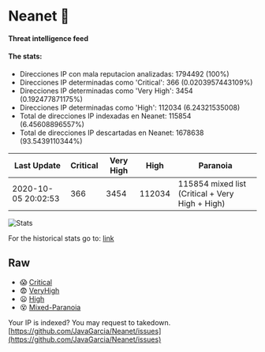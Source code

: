 # Neanet :hocho:
#### Threat intelligence feed
#### The stats:

- Direcciones IP con mala reputacion analizadas: 1794492 (100%)
- Direcciones IP determinadas como 'Critical':  366 (0.0203957443109%)
- Direcciones IP determinadas como 'Very High':  3454 (0.192477871175%)
- Direcciones IP determinadas como 'High':  112034 (6.24321535008)
- Total de direcciones IP indexadas en Neanet:  115854 (6.45608896557%)
- Total de direcciones IP descartadas en Neanet:  1678638 (93.5439110344%)

| Last Update | Critical | Very High | High | Paranoia |
| --- | --- | --- | --- | --- |
| 2020-10-05 20:02:53 | 366 | 3454 | 112034 | 115854 mixed list (Critical + Very High + High)|

![Stats](https://docs.google.com/spreadsheets/d/e/2PACX-1vSnaNMIXVabIpDJjufMlzH7poXnshF3mgd8Is1g9ytUEzVsP5my4Trn8f-xkoLLQ38xpL3HtmUexLo6/pubchart?oid=501124687&format=image)

For the historical stats go to: [link](/stats.csv)
## Raw
- :scream: [Critical](https://raw.githubusercontent.com/JavaGarcia/Neanet/master/blacklists/neanet_critical.txt)
- :fearful: [VeryHigh](https://raw.githubusercontent.com/JavaGarcia/Neanet/master/blacklists/neanet_veryHigh.txtt)
- :frowning: [High](https://raw.githubusercontent.com/JavaGarcia/Neanet/master/blacklists/neanet_high.txt)
- :dizzy_face: [Mixed-Paranoia](https://raw.githubusercontent.com/JavaGarcia/Neanet/master/blacklists/neanet_all.txt)


Your IP is indexed? You may request to takedown. [https://github.com/JavaGarcia/Neanet/issues](https://github.com/JavaGarcia/Neanet/issues)
























































































































































































































































































































































































































































































































































































































































































































































































































































































































































































































































































































































































































































































